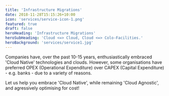 ```yaml
---
title: 'Infrastructure Migrations'
date: 2018-11-28T15:15:26+10:00
icon: 'services/service-icon-1.png'
featured: true
draft: false
heroHeading: 'Infrastructure Migrations'
heroSubHeading: 'Cloud <=> Cloud, Cloud <=> Colo-Facilities.'
heroBackground: 'services/service1.jpg'
---
```


Companies have, over the past 10-15 years, enthusiastically embraced
'Cloud Native' technologies and clouds. However, some organisations
have preferred OPEX (Operational Expenditure) over CAPEX
(Capital Expenditure) - e.g. banks - due to a variety of reasons.

Let us help you embrace 'Cloud Native', while remaining 'Cloud Agnostic',
and agressively optimising for cost!
